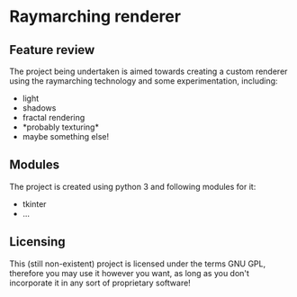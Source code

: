 # Raymarching renderer

## Feature review

The project being undertaken is aimed towards creating a custom renderer using the raymarching technology and some experimentation, including:

<ul>
  <li>light</li>
  <li>shadows</li>
  <li>fractal rendering</li>
  <li>*probably texturing*</li>
  <li>maybe something else!</li>
</ul>

## Modules

The project is created using python 3 and following modules for it:

<ul>
  <li>tkinter</li>
  <li>...</li>
</ul>

## Licensing

This (still non-existent) project is licensed under the terms GNU GPL, therefore you may use it however you want, as long as you don't incorporate it in any sort of proprietary software!


